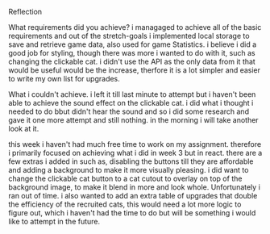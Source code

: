Reflection

What requirements did you achieve?
i managaged to achieve all of the basic requirements and out of the stretch-goals i implemented local storage to save and retrieve game data, also used for game Statistics. i believe i did a good job for styling, though there was more i wanted to do with it, such as changing the clickable cat. i didn't use the API as the only data from it that would be useful would be the increase, therfore it is a lot simpler and easier to write my own list for upgrades. 

What i couldn't achieve.
i left it till last minute to attempt but i haven't been able to achieve the sound effect on the clickable cat. i did what i thought i needed to do bbut didn't hear the sound and so i did some research and gave it one more attempt and still nothing. in the morning i will take another look at it.

this week i haven't had much free time to work on my assignment. therefore i primarily focused on achieving what i did in week 3 but in react. there are a few extras i added in such as, disabling the buttons till they are affordable and adding a background to make it more visually pleasing. i did want to change the clickable cat button to a cat cutout to overlay on top of the background image, to make it blend in more and look whole. Unfortunately i ran out of time. i also wanted to add an extra table of upgrades that double the efficiency of the recruited cats, this would need a lot more logic to figure out, which i haven't had the time to do but will be something i would like to attempt in the future. 
